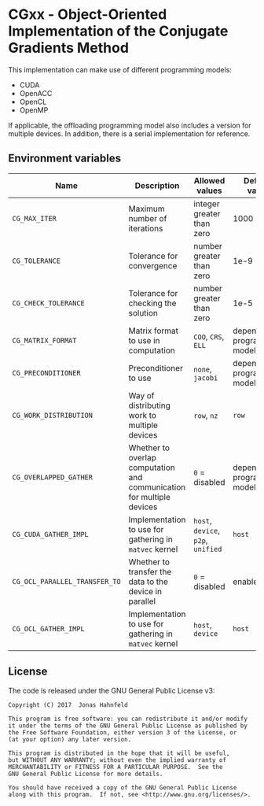 CGxx - Object-Oriented Implementation of the Conjugate Gradients Method
=======================================================================

This implementation can make use of different programming models:
 * CUDA
 * OpenACC
 * OpenCL
 * OpenMP

If applicable, the offloading programming model also includes a version for multiple devices.
In addition, there is a serial implementation for reference.

Environment variables
---------------------

| Name | Description | Allowed values | Default value |
| --- | --- | --- | --- |
| `CG_MAX_ITER` | Maximum number of iterations | integer greater than zero | 1000 |
| `CG_TOLERANCE` | Tolerance for convergence | number greater than zero | 1e-9 |
| `CG_CHECK_TOLERANCE` | Tolerance for checking the solution | number greater than zero | 1e-5 |
| `CG_MATRIX_FORMAT` | Matrix format to use in computation | `COO`, `CRS`, `ELL` | depends on programming model |
| `CG_PRECONDITIONER` | Preconditioner to use | `none`, `jacobi` | depends on programming model |
| `CG_WORK_DISTRIBUTION` | Way of distributing work to multiple devices | `row`, `nz` | `row` |
| `CG_OVERLAPPED_GATHER` | Whether to overlap computation and communication for multiple devices | `0` = disabled | depends on programming model |
| `CG_CUDA_GATHER_IMPL` | Implementation to use for gathering in `matvec` kernel | `host`, `device`, `p2p`, `unified` | `host` |
| `CG_OCL_PARALLEL_TRANSFER_TO` | Whether to transfer the data to the device in parallel | `0` = disabled | enabled |
| `CG_OCL_GATHER_IMPL` | Implementation to use for gathering in `matvec` kernel | `host`, `device` | `host` |

License
-------

The code is released under the GNU General Public License v3:

    Copyright (C) 2017  Jonas Hahnfeld

    This program is free software: you can redistribute it and/or modify
    it under the terms of the GNU General Public License as published by
    the Free Software Foundation, either version 3 of the License, or
    (at your option) any later version.

    This program is distributed in the hope that it will be useful,
    but WITHOUT ANY WARRANTY; without even the implied warranty of
    MERCHANTABILITY or FITNESS FOR A PARTICULAR PURPOSE.  See the
    GNU General Public License for more details.

    You should have received a copy of the GNU General Public License
    along with this program.  If not, see <http://www.gnu.org/licenses/>.
